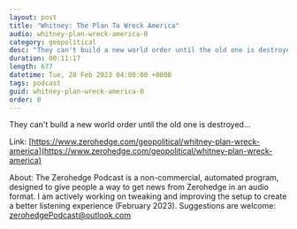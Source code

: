 ```yaml
---
layout: post
title: "Whitney: The Plan To Wreck America"
audio: whitney-plan-wreck-america-0
category: geopolitical
desc: "They can't build a new world order until the old one is destroyed..."
duration: 00:11:17
length: 677
datetime: Tue, 28 Feb 2023 04:00:00 +0000
tags: podcast
guid: whitney-plan-wreck-america-0
order: 0
---
```

They can't build a new world order until the old one is destroyed...

Link: [https://www.zerohedge.com/geopolitical/whitney-plan-wreck-america](https://www.zerohedge.com/geopolitical/whitney-plan-wreck-america)

About: The Zerohedge Podcast is a non-commercial, automated program, designed to give people a way to get news from Zerohedge in an audio format.  I am actively working on tweaking and improving the setup to create a better listening experience (February 2023).  Suggestions are welcome: [zerohedgePodcast@outlook.com](mailto:zerohedgePodcast@outlook.com)